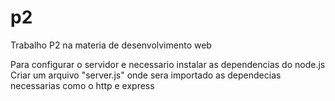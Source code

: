 # p2
Trabalho P2 na materia de desenvolvimento web

Para configurar o servidor e necessario instalar as dependencias do node.js
Criar um arquivo "server.js" onde sera importado as dependecias necessarias como o http e express

